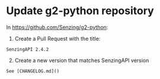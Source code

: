 # Update g2-python repository

In https://github.com/Senzing/g2-python:

1. Create a Pull Request with the title:

```console
SenzingAPI 2.4.2
```

2. Create a new version that matches SenzingAPI version

```console
See [CHANGELOG.md]()
```
